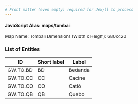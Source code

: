 ```yaml
---
# Front matter (even empty) required for Jekyll to process
---
```


#### JavaScript Alias: maps/tombali

Map Name: Tombali
Dimensions (Width x Height): 680x420

### List of Entities

| ID       | Short label | Label   |
| -------- | ----------- | ------- |
| GW.TO.BD | BD          | Bedanda |
| GW.TO.CC | CC          | Cacine  |
| GW.TO.CO | CO          | Catió   |
| GW.TO.QB | QB          | Quebo   |
